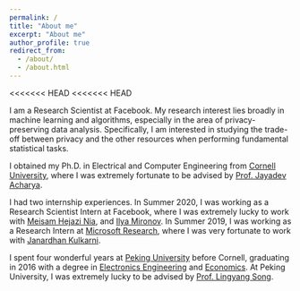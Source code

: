 ```yaml
---
permalink: /
title: "About me"
excerpt: "About me"
author_profile: true
redirect_from: 
  - /about/
  - /about.html
---
```

<<<<<<< HEAD
<<<<<<< HEAD

I am a Research Scientist at Facebook. My research interest lies broadly in machine learning and algorithms, especially in the area of privacy-preserving data analysis. Specifically, I am interested in studying the trade-off between privacy and the other resources when performing fundamental statistical tasks.

I obtained my Ph.D. in Electrical and Computer Engineering from [Cornell University](https://www.cornell.edu/), where I was extremely fortunate to be advised by [Prof. Jayadev Acharya](https://people.ece.cornell.edu/acharya/). 

I had two internship experiences. In Summer 2020, I was working as a Research Scientist Intern at Facebook, where I was extremely lucky to work with [Meisam Hejazi Nia](http://www.hejazinia.com), and [Ilya Mironov](https://crypto.stanford.edu/~mironov/). In Summer 2019, I was working as a Research Intern at [Microsoft Research](https://www.microsoft.com/en-us/research/), where I was very fortunate to work with [Janardhan Kulkarni](https://users.cs.duke.edu/~kulkarni/).

I spent four wonderful years at [Peking University](http://english.pku.edu.cn/) before Cornell, graduating in 2016 with a degree in [Electronics Engineering](http://eecs.pku.edu.cn/Home/HOME.htm) and [Economics](http://en.nsd.pku.edu.cn/). At Peking University, I was extremely lucky to be advised by [Prof. Lingyang Song](http://net.pku.edu.cn/songly/index.html).

<!---
=======
>>>>>>> parent of 089d1c9 (Update about.md)
=======
>>>>>>> parent of 089d1c9 (Update about.md)
I am a fifth year Ph.D. student at the school of [Electrical and Computer Engineering](https://www.ece.cornell.edu/ece) at [Cornell University](https://www.cornell.edu/), where I am extremely fortunate to be advised by [Prof. Jayadev Acharya](https://people.ece.cornell.edu/acharya/). 

My research interest lies broadly in machine learning and algorithms, especially in the areas of privacy-preserving data analysis. Specifically, I am interested in studying the tradeoffs between privacy and other resources when performing fundamental statistical tasks.

This summer I am working as a Research Scientist Intern at Facebook, where I am extremely lucky to work with [Meisam Hejazi Nia](http://www.hejazinia.com), and [Ilya Mironov](https://crypto.stanford.edu/~mironov/).

Last summer I was working as a Research Intern at [Microsoft Research](https://www.microsoft.com/en-us/research/), where I am extremely lucky to work with [Janardhan Kulkarni](https://users.cs.duke.edu/~kulkarni/).

I spent four wonderful years at [Peking University](http://english.pku.edu.cn/) before Cornell, graduating in 2016 with a degree in [Electronics Engineering](http://eecs.pku.edu.cn/Home/HOME.htm) and [Economics](http://en.nsd.pku.edu.cn/). At Peking University, I was very lucky to be advised by [Prof. Lingyang Song](http://net.pku.edu.cn/songly/index.html).

<!---
My research interest lies broadly in machine learning, algorithmic statistics and information theory. I am particularly interested in studying the tradeoffs between different resources in modern data science, including samples, communication, memory, computation and so on. In the past, I spent four wonderful years at Tsinghua University, where I got a Bachelor of Science degree in Electronic Engineering.

This is the front page of a website that is powered by the [academicpages template](https://github.com/academicpages/academicpages.github.io) and hosted on GitHub pages. [GitHub pages](https://pages.github.com) is a free service in which websites are built and hosted from code and data stored in a GitHub repository, automatically updating when a new commit is made to the respository. This template was forked from the [Minimal Mistakes Jekyll Theme](https://mmistakes.github.io/minimal-mistakes/) created by Michael Rose, and then extended to support the kinds of content that academics have: publications, talks, teaching, a portfolio, blog posts, and a dynamically-generated CV. You can fork [this repository](https://github.com/academicpages/academicpages.github.io) right now, modify the configuration and markdown files, add your own PDFs and other content, and have your own site for free, with no ads! An older version of this template powers my own personal website at [stuartgeiger.com](http://stuartgeiger.com), which uses [this Github repository](https://github.com/staeiou/staeiou.github.io).

A data-driven personal website
======
Like many other Jekyll-based GitHub Pages templates, academicpages makes you separate the website's content from its form. The content & metadata of your website are in structured markdown files, while various other files constitute the theme, specifying how to transform that content & metadata into HTML pages. You keep these various markdown (.md), YAML (.yml), HTML, and CSS files in a public GitHub repository. Each time you commit and push an update to the repository, the [GitHub pages](https://pages.github.com/) service creates static HTML pages based on these files, which are hosted on GitHub's servers free of charge.

Many of the features of dynamic content management systems (like Wordpress) can be achieved in this fashion, using a fraction of the computational resources and with far less vulnerability to hacking and DDoSing. You can also modify the theme to your heart's content without touching the content of your site. If you get to a point where you've broken something in Jekyll/HTML/CSS beyond repair, your markdown files describing your talks, publications, etc. are safe. You can rollback the changes or even delete the repository and start over -- just be sure to save the markdown files! Finally, you can also write scripts that process the structured data on the site, such as [this one](https://github.com/academicpages/academicpages.github.io/blob/master/talkmap.ipynb) that analyzes metadata in pages about talks to display [a map of every location you've given a talk](https://academicpages.github.io/talkmap.html).

Getting started
======
1. Register a GitHub account if you don't have one and confirm your e-mail (required!)
1. Fork [this repository](https://github.com/academicpages/academicpages.github.io) by clicking the "fork" button in the top right. 
1. Go to the repository's settings (rightmost item in the tabs that start with "Code", should be below "Unwatch"). Rename the repository "[your GitHub username].github.io", which will also be your website's URL.
1. Set site-wide configuration and create content & metadata (see below -- also see [this set of diffs](http://archive.is/3TPas) showing what files were changed to set up [an example site](https://getorg-testacct.github.io) for a user with the username "getorg-testacct")
1. Upload any files (like PDFs, .zip files, etc.) to the files/ directory. They will appear at https://[your GitHub username].github.io/files/example.pdf.  
1. Check status by going to the repository settings, in the "GitHub pages" section

Site-wide configuration
------
The main configuration file for the site is in the base directory in [_config.yml](https://github.com/academicpages/academicpages.github.io/blob/master/_config.yml), which defines the content in the sidebars and other site-wide features. You will need to replace the default variables with ones about yourself and your site's github repository. The configuration file for the top menu is in [_data/navigation.yml](https://github.com/academicpages/academicpages.github.io/blob/master/_data/navigation.yml). For example, if you don't have a portfolio or blog posts, you can remove those items from that navigation.yml file to remove them from the header. 

Create content & metadata
------
For site content, there is one markdown file for each type of content, which are stored in directories like _publications, _talks, _posts, _teaching, or _pages. For example, each talk is a markdown file in the [_talks directory](https://github.com/academicpages/academicpages.github.io/tree/master/_talks). At the top of each markdown file is structured data in YAML about the talk, which the theme will parse to do lots of cool stuff. The same structured data about a talk is used to generate the list of talks on the [Talks page](https://academicpages.github.io/talks), each [individual page](https://academicpages.github.io/talks/2012-03-01-talk-1) for specific talks, the talks section for the [CV page](https://academicpages.github.io/cv), and the [map of places you've given a talk](https://academicpages.github.io/talkmap.html) (if you run this [python file](https://github.com/academicpages/academicpages.github.io/blob/master/talkmap.py) or [Jupyter notebook](https://github.com/academicpages/academicpages.github.io/blob/master/talkmap.ipynb), which creates the HTML for the map based on the contents of the _talks directory).

**Markdown generator**

I have also created [a set of Jupyter notebooks](https://github.com/academicpages/academicpages.github.io/tree/master/markdown_generator
) that converts a CSV containing structured data about talks or presentations into individual markdown files that will be properly formatted for the academicpages template. The sample CSVs in that directory are the ones I used to create my own personal website at stuartgeiger.com. My usual workflow is that I keep a spreadsheet of my publications and talks, then run the code in these notebooks to generate the markdown files, then commit and push them to the GitHub repository.

How to edit your site's GitHub repository
------
Many people use a git client to create files on their local computer and then push them to GitHub's servers. If you are not familiar with git, you can directly edit these configuration and markdown files directly in the github.com interface. Navigate to a file (like [this one](https://github.com/academicpages/academicpages.github.io/blob/master/_talks/2012-03-01-talk-1.md) and click the pencil icon in the top right of the content preview (to the right of the "Raw | Blame | History" buttons). You can delete a file by clicking the trashcan icon to the right of the pencil icon. You can also create new files or upload files by navigating to a directory and clicking the "Create new file" or "Upload files" buttons. 

Example: editing a markdown file for a talk
![Editing a markdown file for a talk](/images/editing-talk.png)

For more info
------
More info about configuring academicpages can be found in [the guide](https://academicpages.github.io/markdown/). The [guides for the Minimal Mistakes theme](https://mmistakes.github.io/minimal-mistakes/docs/configuration/) (which this theme was forked from) might also be helpful.
-->
